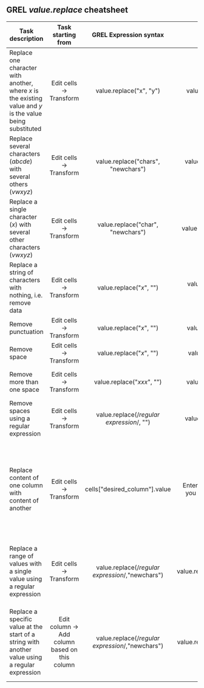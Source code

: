 ## GREL *value.replace* cheatsheet

|	Task description |	Task starting from |	GREL Expression syntax |	Example | Explanation |
| ------------- |:-------------:| :-------------:|:-------------:| :-------------:|
Replace one character with another, where *x* is the existing value and *y* is the value being substituted |	Edit cells -> Transform	| value.replace("x", "y") |	value.replace("&", ":") |  Substituting a colon for an ampersand |
Replace several characters (*abcde*) with several others (*vwxyz*) |	Edit cells -> Transform	| value.replace("chars", "newchars") |	value.replace("abcde", "vwxyz") |  Replacing one string of characters with another |
|	Replace a single character (*x*) with several other characters (*vwxyz*) |	Edit cells -> Transform	| value.replace("char", "newchars") |	value.replace("&", "and") |  Replacing one character with a string |
|	Replace a string of characters with nothing, i.e. remove data |	Edit cells -> Transform	| value.replace("*x*", "") |	value.replace("00:00 AEST", "")   | This removes time from a time and date statement |
|	Remove punctuation |		Edit cells -> Transform	|	value.replace("*x*", "") | value.replace("-", "") |  Removes a hyphen |
|	Remove space  |		Edit cells -> Transform	|	value.replace("*x*", "") | value.replace(" ", "") |  Removes a single space |
| Remove more than one space | 		Edit cells -> Transform	 | value.replace("*xxx*", "") | value.replace("&nbsp;&nbsp;&nbsp;", "")  |  Removes more than three spaces |
| Remove spaces using a regular expression | 		Edit cells -> Transform	 | value.replace(/_regular expression_/, "") | value.replace(/\s+/, "")  |  Removes any number of spaces |
|	 Replace content of one column with content of another |		Edit cells -> Transform	|	 cells["desired_column"].value  |  Enter this for the column you want to transform.  | If there is a mix of data in the column, filter rows you want to transform **FIRST** to avoid overwriting data you want to keep.  |	
|	Replace a range of values with a single value using a regular expression |		Edit cells -> Transform	|	 value.replace(/_regular expression_/,"newchars") |	value.replace(/\d{4}/,"QLD") |  Replacing a range of four-digit postcodes in a column with the abbreviation for a state |	
|	Replace a specific value at the start of a string with another value using a regular expression	|	 Edit column -> Add column based on this column |		value.replace(/_regular expression_/,"newchars")	|	 value.replace(/^04/,"+614") |  Adding a new column to create an international version of a local Australian mobile phone number  |	
